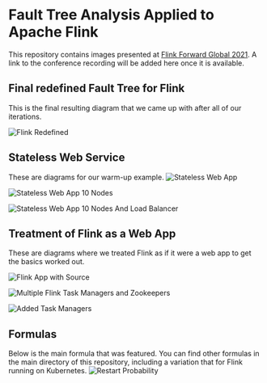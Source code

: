 # Fault Tree Analysis Applied to Apache Flink

This repository contains images presented at [Flink Forward Global 2021](https://www.flink-forward.org/global-2021/conference-program#fault-tree-analysis-applied-to-apache-flink). 
A link to the conference recording will be added here once it is available.

## Final redefined Fault Tree for Flink
This is the final resulting diagram that we came up with after all of our iterations.

![Flink Redefined](fault-trees/flink_app_redefined_definition.png)

## Stateless Web Service
These are diagrams for our warm-up example.
![Stateless Web App](fault-trees/stateless_web_app_simple.png)

![Stateless Web App 10 Nodes](fault-trees/stateless_web_app_10_nodes.png)

![Stateless Web App 10 Nodes And Load Balancer](fault-trees/stateless_web_app_10_nodes_lb.png)

## Treatment of Flink as a Web App
These are diagrams where we treated Flink as if it were a web app to get the basics worked out.

![Flink App with Source](fault-trees/flink_app_source_and_app.png)

![Multiple Flink Task Managers and Zookeepers](fault-trees/flink_app_two_job_managers_zk.png)

![Added Task Managers](fault-trees/flink_app_more_task_managers.png)

## Formulas

Below is the main formula that was featured. You can find other formulas in the main directory of this repository, 
including a variation that for Flink running on Kubernetes.
![Restart Probability](restart-probability.png)